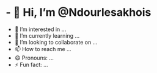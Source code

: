 
# - 👋 Hi, I’m @Ndourlesakhois
- 👀 I’m interested in ...
- 🌱 I’m currently learning ...
- 💞️ I’m looking to collaborate on ...
- 📫 How to reach me ...
- 😄 Pronouns: ...
- ⚡ Fun fact: ...

<!---
Ndourlesakhois/Ndourlesakhois is a ✨ special ✨ repository because its `README.md` (this file) appears on your GitHub profile.
You can click the Preview link to take a look at your changes.
--->
